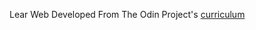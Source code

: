 Lear Web Developed
From The Odin Project's [curriculum](http://www.theodinproject.com/courses/web-development-101/lessons/html-css)